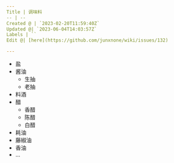 ```yaml
---
Title | 调味料
-- | --
Created @ | `2023-02-20T11:59:40Z`
Updated @| `2023-06-04T14:03:57Z`
Labels | ``
Edit @| [here](https://github.com/junxnone/wiki/issues/132)

---
```

- 盐
- 酱油
  - 生抽
  - 老抽
- 料酒
- 醋
  - 香醋
  - 陈醋
  - 白醋
- 耗油
- 藤椒油
- 香油
- ...
